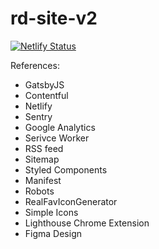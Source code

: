 # rd-site-v2

  [![Netlify Status](https://api.netlify.com/api/v1/badges/bb7667b9-c440-46db-bc6a-9e07fb03692a/deploy-status)](https://app.netlify.com/sites/randydeleon/deploys)

References:
- GatsbyJS
- Contentful
- Netlify
- Sentry
- Google Analytics
- Serivce Worker
- RSS feed
- Sitemap
- Styled Components
- Manifest
- Robots
- RealFavIconGenerator
- Simple Icons
- Lighthouse Chrome Extension
- Figma Design

